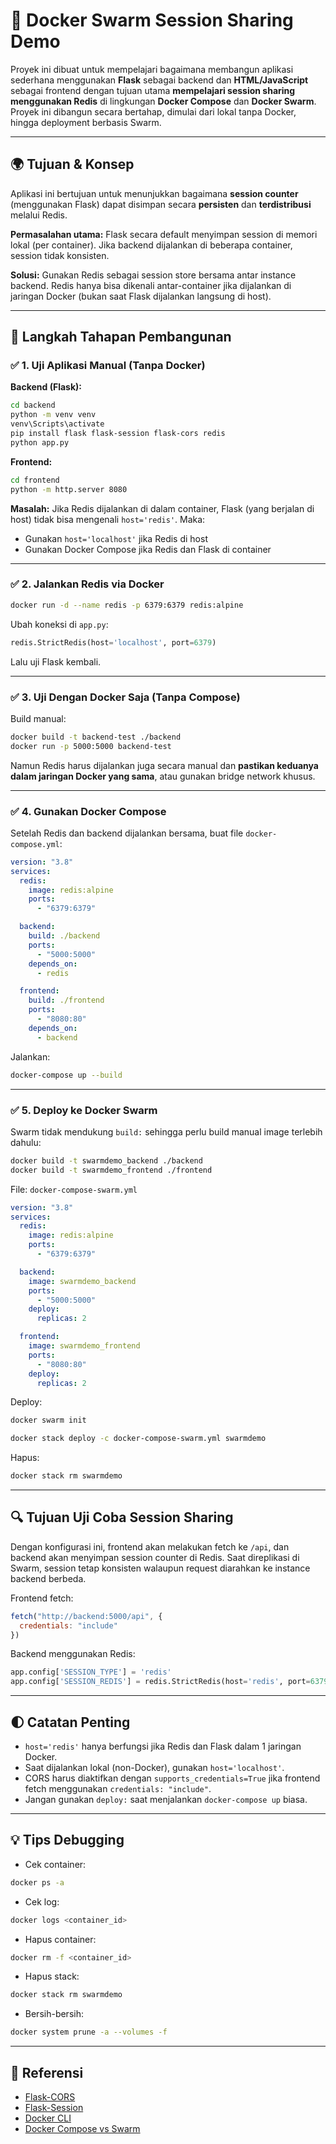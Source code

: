 # 🚀 Docker Swarm Session Sharing Demo

Proyek ini dibuat untuk mempelajari bagaimana membangun aplikasi sederhana menggunakan **Flask** sebagai backend dan **HTML/JavaScript** sebagai frontend dengan tujuan utama **mempelajari session sharing menggunakan Redis** di lingkungan **Docker Compose** dan **Docker Swarm**. Proyek ini dibangun secara bertahap, dimulai dari lokal tanpa Docker, hingga deployment berbasis Swarm.

---

## 🌍 Tujuan & Konsep

Aplikasi ini bertujuan untuk menunjukkan bagaimana **session counter** (menggunakan Flask) dapat disimpan secara **persisten** dan **terdistribusi** melalui Redis.

**Permasalahan utama:** Flask secara default menyimpan session di memori lokal (per container). Jika backend dijalankan di beberapa container, session tidak konsisten.

**Solusi:** Gunakan Redis sebagai session store bersama antar instance backend. Redis hanya bisa dikenali antar-container jika dijalankan di jaringan Docker (bukan saat Flask dijalankan langsung di host).

---

## 📅 Langkah Tahapan Pembangunan

### ✅ 1. Uji Aplikasi Manual (Tanpa Docker)

**Backend (Flask):**
```bash
cd backend
python -m venv venv
venv\Scripts\activate
pip install flask flask-session flask-cors redis
python app.py
```

**Frontend:**
```bash
cd frontend
python -m http.server 8080
```

**Masalah:**
Jika Redis dijalankan di dalam container, Flask (yang berjalan di host) tidak bisa mengenali `host='redis'`. Maka:
- Gunakan `host='localhost'` jika Redis di host
- Gunakan Docker Compose jika Redis dan Flask di container

---

### ✅ 2. Jalankan Redis via Docker

```bash
docker run -d --name redis -p 6379:6379 redis:alpine
```

Ubah koneksi di `app.py`:
```python
redis.StrictRedis(host='localhost', port=6379)
```

Lalu uji Flask kembali.

---

### ✅ 3. Uji Dengan Docker Saja (Tanpa Compose)

Build manual:
```bash
docker build -t backend-test ./backend
docker run -p 5000:5000 backend-test
```

Namun Redis harus dijalankan juga secara manual dan **pastikan keduanya dalam jaringan Docker yang sama**, atau gunakan bridge network khusus.

---

### ✅ 4. Gunakan Docker Compose

Setelah Redis dan backend dijalankan bersama, buat file `docker-compose.yml`:

```yaml
version: "3.8"
services:
  redis:
    image: redis:alpine
    ports:
      - "6379:6379"

  backend:
    build: ./backend
    ports:
      - "5000:5000"
    depends_on:
      - redis

  frontend:
    build: ./frontend
    ports:
      - "8080:80"
    depends_on:
      - backend
```

Jalankan:
```bash
docker-compose up --build
```

---

### ✅ 5. Deploy ke Docker Swarm

Swarm tidak mendukung `build:` sehingga perlu build manual image terlebih dahulu:
```bash
docker build -t swarmdemo_backend ./backend
docker build -t swarmdemo_frontend ./frontend
```

File: `docker-compose-swarm.yml`
```yaml
version: "3.8"
services:
  redis:
    image: redis:alpine
    ports:
      - "6379:6379"

  backend:
    image: swarmdemo_backend
    ports:
      - "5000:5000"
    deploy:
      replicas: 2

  frontend:
    image: swarmdemo_frontend
    ports:
      - "8080:80"
    deploy:
      replicas: 2
```

Deploy:
```bash
docker swarm init

docker stack deploy -c docker-compose-swarm.yml swarmdemo
```

Hapus:
```bash
docker stack rm swarmdemo
```

---

## 🔍 Tujuan Uji Coba Session Sharing

Dengan konfigurasi ini, frontend akan melakukan fetch ke `/api`, dan backend akan menyimpan session counter di Redis. Saat direplikasi di Swarm, session tetap konsisten walaupun request diarahkan ke instance backend berbeda.

Frontend fetch:
```js
fetch("http://backend:5000/api", {
  credentials: "include"
})
```

Backend menggunakan Redis:
```python
app.config['SESSION_TYPE'] = 'redis'
app.config['SESSION_REDIS'] = redis.StrictRedis(host='redis', port=6379)
```

---

## 🌓 Catatan Penting

- `host='redis'` hanya berfungsi jika Redis dan Flask dalam 1 jaringan Docker.
- Saat dijalankan lokal (non-Docker), gunakan `host='localhost'`.
- CORS harus diaktifkan dengan `supports_credentials=True` jika frontend fetch menggunakan `credentials: "include"`.
- Jangan gunakan `deploy:` saat menjalankan `docker-compose up` biasa.

---

## 💡 Tips Debugging

- Cek container:
```bash
docker ps -a
```
- Cek log:
```bash
docker logs <container_id>
```
- Hapus container:
```bash
docker rm -f <container_id>
```
- Hapus stack:
```bash
docker stack rm swarmdemo
```
- Bersih-bersih:
```bash
docker system prune -a --volumes -f
```

---

## 🔗 Referensi

- [Flask-CORS](https://flask-cors.readthedocs.io/)
- [Flask-Session](https://flask-session.readthedocs.io/)
- [Docker CLI](https://docs.docker.com/engine/reference/commandline/docker/)
- [Docker Compose vs Swarm](https://docs.docker.com/compose/)
